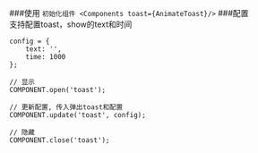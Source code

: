 ###使用
    ```
    初始化组件
    <Components toast={AnimateToast}/>
    ```
###配置  
    支持配置toast，show的text和时间
```
config = {
    text: '',
    time: 1000
};

// 显示
COMPONENT.open('toast');

// 更新配置, 传入弹出toast和配置
COMPONENT.update('toast', config);

// 隐藏
COMPONENT.close('toast');

```